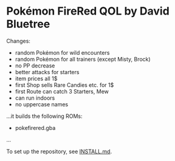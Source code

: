 # Pokémon FireRed QOL by David Bluetree

Changes:

- random Pokémon for wild encounters
- random Pokémon for all trainers (except Misty, Brock)
- no PP decrease
- better attacks for starters
- item prices all 1$
- first Shop sells Rare Candies etc. for 1$
- first Route can catch 3 Starters, Mew
- can run indoors
- no uppercase names


...it builds the following ROMs:

* pokefirered.gba

...

To set up the repository, see [INSTALL.md](INSTALL.md).